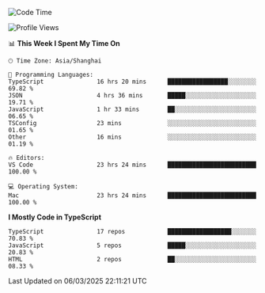 <!--START_SECTION:waka-->
![Code Time](http://img.shields.io/badge/Code%20Time-7%2C365%20hrs%2028%20mins-blue)

![Profile Views](http://img.shields.io/badge/Profile%20Views-0-blue)

📊 **This Week I Spent My Time On** 

```text
🕑︎ Time Zone: Asia/Shanghai

💬 Programming Languages: 
TypeScript               16 hrs 20 mins      █████████████████░░░░░░░░   69.82 % 
JSON                     4 hrs 36 mins       █████░░░░░░░░░░░░░░░░░░░░   19.71 % 
JavaScript               1 hr 33 mins        ██░░░░░░░░░░░░░░░░░░░░░░░   06.65 % 
TSConfig                 23 mins             ░░░░░░░░░░░░░░░░░░░░░░░░░   01.65 % 
Other                    16 mins             ░░░░░░░░░░░░░░░░░░░░░░░░░   01.19 % 

🔥 Editors: 
VS Code                  23 hrs 24 mins      █████████████████████████   100.00 % 

💻 Operating System: 
Mac                      23 hrs 24 mins      █████████████████████████   100.00 % 
```

**I Mostly Code in TypeScript** 

```text
TypeScript               17 repos            ██████████████████░░░░░░░   70.83 % 
JavaScript               5 repos             █████░░░░░░░░░░░░░░░░░░░░   20.83 % 
HTML                     2 repos             ██░░░░░░░░░░░░░░░░░░░░░░░   08.33 % 
```




 Last Updated on 06/03/2025 22:11:21 UTC
<!--END_SECTION:waka-->
